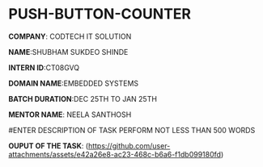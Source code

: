 # PUSH-BUTTON-COUNTER

**COMPANY**: CODTECH IT SOLUTION

**NAME**:SHUBHAM SUKDEO SHINDE

**INTERN ID**:CT08GVQ

**DOMAIN NAME**:EMBEDDED SYSTEMS

**BATCH DURATION**:DEC 25TH TO JAN 25TH

**MENTOR NAME**: NEELA SANTHOSH 

#ENTER DESCRIPTION OF TASK PERFORM NOT LESS THAN 500 WORDS

**OUPUT OF THE TASK**:
(https://github.com/user-attachments/assets/e42a26e8-ac23-468c-b6a6-f1db099180fd)

